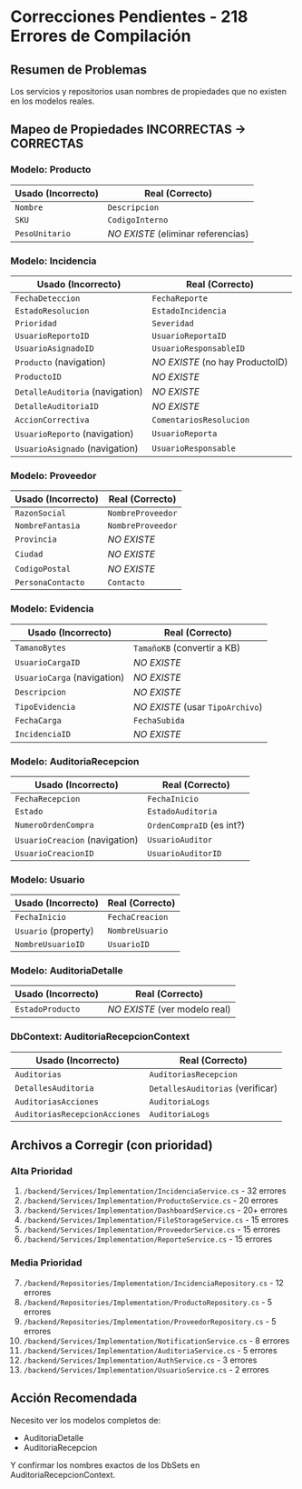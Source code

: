 # Correcciones Pendientes - 218 Errores de Compilación

## Resumen de Problemas

Los servicios y repositorios usan nombres de propiedades que no existen en los modelos reales.

## Mapeo de Propiedades INCORRECTAS → CORRECTAS

### Modelo: Producto
| Usado (Incorrecto) | Real (Correcto) |
|-------------------|-----------------|
| `Nombre` | `Descripcion` |
| `SKU` | `CodigoInterno` |
| `PesoUnitario` | *NO EXISTE* (eliminar referencias) |

### Modelo: Incidencia
| Usado (Incorrecto) | Real (Correcto) |
|-------------------|-----------------|
| `FechaDeteccion` | `FechaReporte` |
| `EstadoResolucion` | `EstadoIncidencia` |
| `Prioridad` | `Severidad` |
| `UsuarioReportoID` | `UsuarioReportaID` |
| `UsuarioAsignadoID` | `UsuarioResponsableID` |
| `Producto` (navigation) | *NO EXISTE* (no hay ProductoID) |
| `ProductoID` | *NO EXISTE* |
| `DetalleAuditoria` (navigation) | *NO EXISTE* |
| `DetalleAuditoriaID` | *NO EXISTE* |
| `AccionCorrectiva` | `ComentariosResolucion` |
| `UsuarioReporto` (navigation) | `UsuarioReporta` |
| `UsuarioAsignado` (navigation) | `UsuarioResponsable` |

### Modelo: Proveedor
| Usado (Incorrecto) | Real (Correcto) |
|-------------------|-----------------|
| `RazonSocial` | `NombreProveedor` |
| `NombreFantasia` | `NombreProveedor` |
| `Provincia` | *NO EXISTE* |
| `Ciudad` | *NO EXISTE* |
| `CodigoPostal` | *NO EXISTE* |
| `PersonaContacto` | `Contacto` |

### Modelo: Evidencia
| Usado (Incorrecto) | Real (Correcto) |
|-------------------|-----------------|
| `TamanoBytes` | `TamañoKB` (convertir a KB) |
| `UsuarioCargaID` | *NO EXISTE* |
| `UsuarioCarga` (navigation) | *NO EXISTE* |
| `Descripcion` | *NO EXISTE* |
| `TipoEvidencia` | *NO EXISTE* (usar `TipoArchivo`) |
| `FechaCarga` | `FechaSubida` |
| `IncidenciaID` | *NO EXISTE* |

### Modelo: AuditoriaRecepcion
| Usado (Incorrecto) | Real (Correcto) |
|-------------------|-----------------|
| `FechaRecepcion` | `FechaInicio` |
| `Estado` | `EstadoAuditoria` |
| `NumeroOrdenCompra` | `OrdenCompraID` (es int?) |
| `UsuarioCreacion` (navigation) | `UsuarioAuditor` |
| `UsuarioCreacionID` | `UsuarioAuditorID` |

### Modelo: Usuario
| Usado (Incorrecto) | Real (Correcto) |
|-------------------|-----------------|
| `FechaInicio` | `FechaCreacion` |
| `Usuario` (property) | `NombreUsuario` |
| `NombreUsuarioID` | `UsuarioID` |

### Modelo: AuditoriaDetalle
| Usado (Incorrecto) | Real (Correcto) |
|-------------------|-----------------|
| `EstadoProducto` | *NO EXISTE* (ver modelo real) |

### DbContext: AuditoriaRecepcionContext
| Usado (Incorrecto) | Real (Correcto) |
|-------------------|-----------------|
| `Auditorias` | `AuditoriasRecepcion` |
| `DetallesAuditoria` | `DetallesAuditorias` (verificar) |
| `AuditoriasAcciones` | `AuditoriaLogs` |
| `AuditoriasRecepcionAcciones` | `AuditoriaLogs` |

## Archivos a Corregir (con prioridad)

### Alta Prioridad
1. `/backend/Services/Implementation/IncidenciaService.cs` - 32 errores
2. `/backend/Services/Implementation/ProductoService.cs` - 20 errores
3. `/backend/Services/Implementation/DashboardService.cs` - 20+ errores
4. `/backend/Services/Implementation/FileStorageService.cs` - 15 errores
5. `/backend/Services/Implementation/ProveedorService.cs` - 15 errores
6. `/backend/Services/Implementation/ReporteService.cs` - 15 errores

### Media Prioridad
7. `/backend/Repositories/Implementation/IncidenciaRepository.cs` - 12 errores
8. `/backend/Repositories/Implementation/ProductoRepository.cs` - 5 errores
9. `/backend/Repositories/Implementation/ProveedorRepository.cs` - 5 errores
10. `/backend/Services/Implementation/NotificationService.cs` - 8 errores
11. `/backend/Services/Implementation/AuditoriaService.cs` - 5 errores
12. `/backend/Services/Implementation/AuthService.cs` - 3 errores
13. `/backend/Services/Implementation/UsuarioService.cs` - 2 errores

## Acción Recomendada

Necesito ver los modelos completos de:
- AuditoriaDetalle
- AuditoriaRecepcion

Y confirmar los nombres exactos de los DbSets en AuditoriaRecepcionContext.
